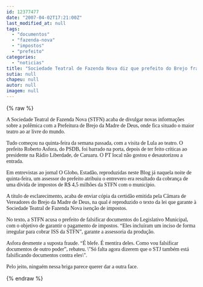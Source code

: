 ```yaml
---
id: 12377477
date: "2007-04-02T17:21:00Z"
last_modified_at: null
tags:
  - "documentos"
  - "fazenda-nova"
  - "impostos"
  - "prefeito"
categories:
  - "noticias"
title: "Sociedade Teatral de Fazenda Nova diz que prefeito do Brejo fraudou documento para cobrar impostos"
sutia: null
chapeu: null
autor: null
imagem: null
---
```

{% raw %}
<p><P><FONT face=Verdana>A Sociedade Teatral de Fazenda Nova (STFN) acaba de divulgar novas informações sobre a polêmica com a Prefeitura de Brejo da Madre de Deus, onde fica situado o maior teatro ao ar livre do mundo.</FONT></P></p>
<p><P><FONT face=Verdana>Tudo começou na quinta-feira da semana passada, com a visita de Lula ao teatro. O prefeito Roberto Asfora, do PSDB, foi barrado na porta, depois de ter feito críticas ao presidente na Rádio Liberdade, de Caruaru. O PT local não gostou e desautorizou a entrada.</FONT></P></p>
<p><P><FONT face=Verdana>Em entrevistas ao jornal O Globo, Estadão, reproduzidas neste Blog já naquela noite de quinta-feira, um assessor do prefeito atribuiu o entrevero era resultado da cobrança de uma dívida de impostos de R$ 4,5 milhões da STFN com o município.</FONT></P></p>
<p><P><FONT face=Verdana>A título de esclarecimento, acaba de enviar cópia da certidão emitida pela Câmara de Vereadores do Brejo da Madre de Deus, na qual é reproduzido o texto da lei que garante à Sociedade Teatral de Fazenda Nova isenção de impostos.</FONT></P></p>
<p><P><FONT face=Verdana>No texto, a STFN acusa o prefeito de falsificar documentos do Legislativo Municipal, com o objetivo de garantir o pagamento de impostos. “Eles incluíram um inciso de forma irregular para cobrar ISS da STFN”, garante a assessoria da produção.</FONT></P></p>
<p><P><FONT face=Verdana>Asfora desmente a suposta fraude. “É blefe. É mentira deles. Como vou falsificar documentos de outro poder”, rebateu. \"Só falta agora dizerem que o STJ também está falsificando documentos contra eles\".</FONT></P></p>
<p><P><FONT face=Verdana>Pelo jeito, ninguém nessa briga parece querer dar a outra face.</FONT></P> </p>
{% endraw %}